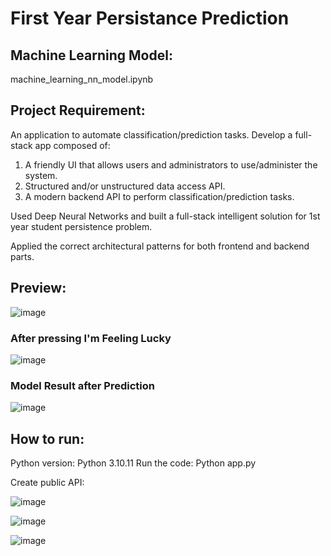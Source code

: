 # First Year Persistance Prediction

## Machine Learning Model:
machine_learning_nn_model.ipynb

## Project Requirement:
An application to automate classification/prediction tasks. Develop a full-stack app composed of:
1.	A friendly UI that allows users and administrators to use/administer the system.
2.	Structured and/or unstructured data access API.
3.	A modern backend API to perform classification/prediction tasks.

Used Deep Neural Networks and built a full-stack intelligent solution for 1st year student persistence problem. 

Applied the correct architectural patterns for both frontend and backend parts.

## Preview:
![image](https://github.com/DerDangla/First-Year-Persistance-Predictive-Model/assets/8519156/573d35c4-d71e-4da4-b9aa-a2039b473f4a)

### After pressing I'm Feeling Lucky
![image](https://github.com/DerDangla/First-Year-Persistance-Predictive-Model/assets/8519156/d45b4714-c6c4-456d-86c3-7421e0e09863)

### Model Result after Prediction
![image](https://github.com/DerDangla/First-Year-Persistance-Predictive-Model/assets/8519156/81f0d645-a53a-49eb-835e-985e53f0f9f7)

## How to run:

Python version: Python 3.10.11
Run the code: Python app.py

Create public API:

![image](https://github.com/DerDangla/First-Year-Persistance-Predictive-Model/assets/8519156/513d6e8f-8163-4558-b4d6-5c9826585a7c)

![image](https://github.com/DerDangla/First-Year-Persistance-Predictive-Model/assets/8519156/5d4077f6-56a9-4a92-ad59-ad37df84b565)

![image](https://github.com/DerDangla/First-Year-Persistance-Predictive-Model/assets/8519156/423b0757-eceb-4d49-960e-1d5df197b96c)
